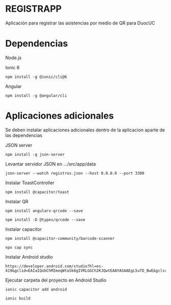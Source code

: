 # REGISTRAPP

Aplicación para registrar las asistencias por medio de QR para DuocUC

# Dependencias

Node.js

Ionic 6
```
npm install -g @ionic/cli@6
```

Angular
```
npm install -g @angular/cli
```

# Aplicaciones adicionales

Se deben instalar aplicaciones adicionales dentro de la aplicacion aparte de las dependencias

JSON server
```
npm install -g json-server
```

Levantar servidor JSON en .../src/app/data
```
json-server --watch registros.json --host 0.0.0.0 --port 3300
```

Instalar ToastController
```
npm install @capacitor/toast
```

Instalar QR
```
npm install angularx-qrcode --save
```
```
npm install -D @types/qrcode --save
```

Instalar capacitor
```
npm install @capacitor-community/barcode-scanner
```
```
npx cap sync
```

Instalar Android studio
```
https://developer.android.com/studio?hl=es-419&gclid=EAIaIQobChMImoqWtaSk8gIVRLGGCh2KJQwtEAAYASAAEgL5ufD_BwE&gclsrc=aw.ds
```

Ejecutar carpeta del proyecto en Android Studio
```
ionic capacitor add android
```
```
ionic build
```